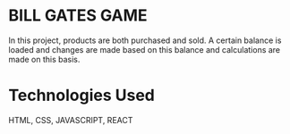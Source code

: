 # BILL GATES GAME
In this project, products are both purchased and sold. A certain balance is loaded and changes are made based on this balance and calculations are made on this basis.

# Technologies Used
HTML, CSS, JAVASCRIPT, REACT

